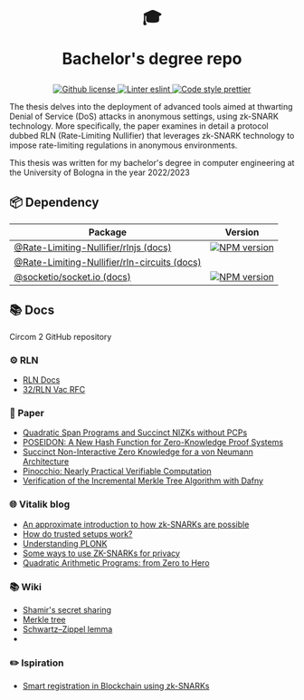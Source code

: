 <p align="center">
    <h1 align="center">
        🎓
        <p>Bachelor's degree repo</p>
    </h1>
</p>

<p align="center">
    <a href="https://github.com/privacy-scaling-explorations/zk-kit/blob/main/LICENSE">
        <img alt="Github license" src="https://img.shields.io/github/license/privacy-scaling-explorations/zk-kit.svg?style=flat-square">
    </a>
    <a href="https://eslint.org/">
        <img alt="Linter eslint" src="https://img.shields.io/badge/linter-eslint-8080f2?style=flat-square&logo=eslint">
    </a>
    <a href="https://prettier.io/">
        <img alt="Code style prettier" src="https://img.shields.io/badge/code%20style-prettier-f8bc45?style=flat-square&logo=prettier">
    </a>
</p>

The thesis delves into the deployment of advanced tools aimed at thwarting Denial of Service (DoS) attacks in anonymous settings, using zk-SNARK technology. More specifically, the paper examines in detail a protocol dubbed RLN (Rate-Limiting Nullifier) that leverages zk-SNARK technology to impose rate-limiting regulations in anonymous environments.

This thesis was written for my bachelor's degree in computer engineering at the University of Bologna in the year 2022/2023

## 📦 Dependency

<table>
    <th>Package</th>
    <th>Version</th>
    <tbody>
        <tr>
            <td>
                <a href="https://github.com/Rate-Limiting-Nullifier/rlnjs">
                    @Rate-Limiting-Nullifier/rlnjs
                </a>
                 <a href="https://rate-limiting-nullifier.github.io/rln-docs/">
                    (docs)
                </a>
            </td>
            <td>
                <!-- NPM version -->
                <a href="https://www.npmjs.com/package/rlnjs">
                    <img src="https://img.shields.io/npm/v/rlnjs" style=flat-square" alt="NPM version" />
                </a>
            </td>
        </tr>
        <tr>
            <td>
                <a href="https://github.com/Rate-Limiting-Nullifier/rln-circuits">
                    @Rate-Limiting-Nullifier/rln-circuits
                </a>
                 <a href="https://rate-limiting-nullifier.github.io/rln-docs/">
                    (docs)
                </a>
            </td>
            <td>
            </td>
        </tr>
        <tr>
            <td>
                <a href="https://github.com/socketio/socket.io">
                    @socketio/socket.io
                </a>
                 <a href="https://socket.io/docs/v4/">
                    (docs)
                </a>
            </td>
            <td>
                <!-- NPM version -->
                <a href="https://www.npmjs.com/package/socket.io">
                    <img src="https://camo.githubusercontent.com/edfde2e9382e2a523f45160d7390aa6a09de12c26ad9d3da0dff71f368e81297/68747470733a2f2f62616467652e667572792e696f2f6a732f736f636b65742e696f2e737667" style=flat-square" alt="NPM version" />
                </a>
            </td>
        </tr>
    <tbody>
</table>

## 📚 Docs

Circom 2 GitHub repository

### ⚙️ RLN

- [RLN Docs](https://rate-limiting-nullifier.github.io/rln-docs/rln.html)
- [32/RLN Vac RFC](https://rfc.vac.dev/spec/32/)

### 📃 Paper

- [Quadratic Span Programs and Succinct NIZKs without PCPs](https://eprint.iacr.org/2012/215.pdf)
- [POSEIDON: A New Hash Function for Zero-Knowledge Proof Systems](https://eprint.iacr.org/2019/458.pdf)
- [Succinct Non-Interactive Zero Knowledge
  for a von Neumann Architecture](https://eprint.iacr.org/2013/879.pdf)
- [Pinocchio: Nearly Practical Verifiable Computation](https://eprint.iacr.org/2013/279.pdf)
- [Verification of the Incremental Merkle Tree
  Algorithm with Dafny](https://arxiv.org/pdf/2105.06009v1.pdf)

### 🌐 Vitalik blog

- [An approximate introduction to how zk-SNARKs are possible](https://vitalik.ca/general/2021/01/26/snarks.html)
- [How do trusted setups work?](https://vitalik.ca/general/2022/03/14/trustedsetup.html)
- [Understanding PLONK](https://vitalik.ca/general/2019/09/22/plonk.html)
- [Some ways to use ZK-SNARKs for privacy](https://vitalik.ca/general/2022/06/15/using_snarks.html)
- [Quadratic Arithmetic Programs: from Zero to Hero](https://vitalik.ca/general/2016/12/10/qap.html)

### 📚 Wiki

- [Shamir's secret sharing](https://en.wikipedia.org/wiki/Shamir%27s_secret_sharing)
- [Merkle tree](https://en.wikipedia.org/wiki/Merkle_tree)
- [Schwartz–Zippel lemma](https://en.wikipedia.org/wiki/Schwartz%E2%80%93Zippel_lemma)
-

### ✏️ Ispiration

- [Smart registration in Blockchain using
  zk-SNARKs](https://upcommons.upc.edu/bitstream/handle/2117/367941/SilviaMargarit_MasterThesis.pdf?sequence=2&isAllowed=y)
